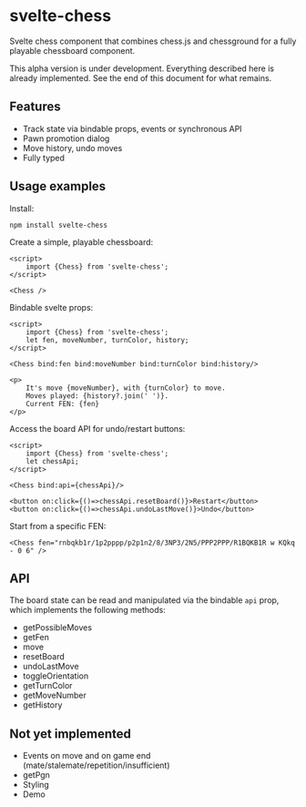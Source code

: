 # svelte-chess

Svelte chess component that combines chess.js and chessground for a fully playable chessboard component.

This alpha version is under development. Everything described here is already
implemented. See the end of this document for what remains.

## Features

* Track state via bindable props, events or synchronous API
* Pawn promotion dialog
* Move history, undo moves
* Fully typed

## Usage examples

Install:

    npm install svelte-chess

Create a simple, playable chessboard:

    <script>
        import {Chess} from 'svelte-chess';
    </script>    

    <Chess />

Bindable svelte props:

    <script>
        import {Chess} from 'svelte-chess';
        let fen, moveNumber, turnColor, history;
    </script>    

	<Chess bind:fen bind:moveNumber bind:turnColor bind:history/>
    
    <p>
        It's move {moveNumber}, with {turnColor} to move.
        Moves played: {history?.join(' ')}.
        Current FEN: {fen}
    </p>

Access the board API for undo/restart buttons:

    <script>
        import {Chess} from 'svelte-chess';
        let chessApi;
    </script>    

    <Chess bind:api={chessApi}/>

    <button on:click={()=>chessApi.resetBoard()}>Restart</button>
    <button on:click={()=>chessApi.undoLastMove()}>Undo</button>

Start from a specific FEN:

    <Chess fen="rnbqkb1r/1p2pppp/p2p1n2/8/3NP3/2N5/PPP2PPP/R1BQKB1R w KQkq - 0 6" />


## API

The board state can be read and manipulated via the bindable `api` prop, which 
implements the following methods:

* getPossibleMoves
* getFen
* move
* resetBoard
* undoLastMove
* toggleOrientation
* getTurnColor
* getMoveNumber
* getHistory

## Not yet implemented

* Events on move and on game end (mate/stalemate/repetition/insufficient)
* getPgn
* Styling
* Demo
